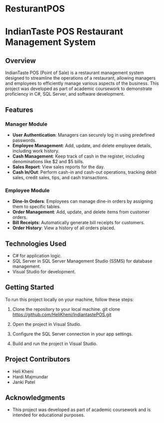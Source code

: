 # ResturantPOS
# IndianTaste POS Restaurant Management System

## Overview

IndianTaste POS (Point of Sale) is a restaurant management system designed to streamline the operations of a restaurant, 
allowing managers and employees to efficiently manage various aspects of the business. This project was developed as part of
academic coursework to demonstrate proficiency in C#, SQL Server, and software development.

## Features

### Manager Module

- **User Authentication**: Managers can securely log in using predefined passwords.
- **Employee Management**: Add, update, and delete employee details, including work history.
- **Cash Management**: Keep track of cash in the register, including denominations like $2 and $5 bills.
- **Sales Report**: View sales reports for the day.
- **Cash In/Out**: Perform cash-in and cash-out operations, tracking debit sales, credit sales, tips, and cash transactions.

### Employee Module

- **Dine-In Orders**: Employees can manage dine-in orders by assigning them to specific tables.
- **Order Management**: Add, update, and delete items from customer orders.
- **Bill Receipts**: Automatically generate bill receipts for customers.
- **Order History**: View a history of all orders placed.

## Technologies Used

- C# for application logic.
- SQL Server in SQL Server Management Studio (SSMS) for database management.
- Visual Studio for development.

## Getting Started

To run this project locally on your machine, follow these steps:

1. Clone the repository to your local machine.
git clone https://github.com/HeliKheni/IndiantastePOS.git

2. Open the project in Visual Studio.

3. Configure the SQL Server connection in your app settings.

4. Build and run the project in Visual Studio.

## Project Contributors

- Heli Kheni 
- Hardi Majmundar
- Janki Patel

## Acknowledgments

- This project was developed as part of academic coursework and is intended for educational purposes.
